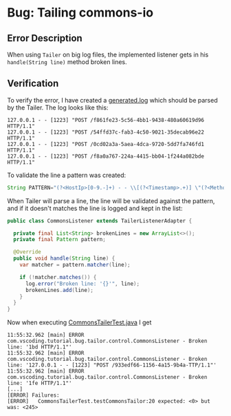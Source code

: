 # Bug: Tailing commons-io

## Error Description

When using `Tailer` on big log files, the implemented listener gets in his `handle(String line)`
method broken lines.

## Verification

To verify the error, I have created a [generated.log](src/main/resources/generated.log) which should
be parsed by the Tailer. The log looks like this:

```log
127.0.0.1 - - [1223] "POST /f861fe23-5c56-4bb1-9438-480a60619d96 HTTP/1.1"
127.0.0.1 - - [1223] "POST /54ffd37c-fab3-4c50-9021-35decab96e22 HTTP/1.1"
127.0.0.1 - - [1223] "POST /0cd02a3a-5aea-4dca-9720-5dd7fa746fd1 HTTP/1.1"
127.0.0.1 - - [1223] "POST /f8a0a767-224a-4415-bb04-1f244a082bde HTTP/1.1"
```

To validate the line a pattern was created:

```java
String PATTERN="(?<HostIp>[0-9.-]+) - - \\[(?<Timestamp>.+)] \"(?<Method>[A-Z]+) (?<Path>.+) HTTP/1.1\"";
```

When Tailer will parse a line, the line will be validated against the pattern, and if it doesn't
matches the line is logged and kept in the list:

```java
public class CommonsListener extends TailerListenerAdapter {

  private final List<String> brokenLines = new ArrayList<>();
  private final Pattern pattern;

  @Override
  public void handle(String line) {
    var matcher = pattern.matcher(line);

    if (!matcher.matches()) {
      log.error("Broken line: '{}'", line);
      brokenLines.add(line);
    }
  }
} 
```

Now when executing [CommonsTailerTest.java](src/test/java/com/vscoding/tutorial/bug/tailor/control/CommonsTailerTest.java) I get

```log
11:55:32.962 [main] ERROR com.vscoding.tutorial.bug.tailor.control.CommonsListener - Broken line: '1bd HTTP/1.1"'
11:55:32.962 [main] ERROR com.vscoding.tutorial.bug.tailor.control.CommonsListener - Broken line: '127.0.0.1 - - [1223] "POST /933edf66-1156-4a15-9b4a-TTP/1.1"'
11:55:32.962 [main] ERROR com.vscoding.tutorial.bug.tailor.control.CommonsListener - Broken line: '1fe HTTP/1.1"'
[...]
[ERROR] Failures: 
[ERROR]   CommonsTailerTest.testCommonsTailor:20 expected: <0> but was: <245>
```

